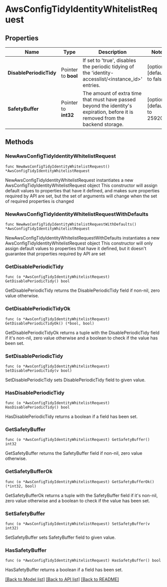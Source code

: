 # AwsConfigTidyIdentityWhitelistRequest

## Properties

Name | Type | Description | Notes
------------ | ------------- | ------------- | -------------
**DisablePeriodicTidy** | Pointer to **bool** | If set to &#39;true&#39;, disables the periodic tidying of the &#39;identity-accesslist/&lt;instance_id&gt;&#39; entries. | [optional] [default to false]
**SafetyBuffer** | Pointer to **int32** | The amount of extra time that must have passed beyond the identity&#39;s expiration, before it is removed from the backend storage. | [optional] [default to 259200]

## Methods

### NewAwsConfigTidyIdentityWhitelistRequest

`func NewAwsConfigTidyIdentityWhitelistRequest() *AwsConfigTidyIdentityWhitelistRequest`

NewAwsConfigTidyIdentityWhitelistRequest instantiates a new AwsConfigTidyIdentityWhitelistRequest object
This constructor will assign default values to properties that have it defined,
and makes sure properties required by API are set, but the set of arguments
will change when the set of required properties is changed

### NewAwsConfigTidyIdentityWhitelistRequestWithDefaults

`func NewAwsConfigTidyIdentityWhitelistRequestWithDefaults() *AwsConfigTidyIdentityWhitelistRequest`

NewAwsConfigTidyIdentityWhitelistRequestWithDefaults instantiates a new AwsConfigTidyIdentityWhitelistRequest object
This constructor will only assign default values to properties that have it defined,
but it doesn't guarantee that properties required by API are set

### GetDisablePeriodicTidy

`func (o *AwsConfigTidyIdentityWhitelistRequest) GetDisablePeriodicTidy() bool`

GetDisablePeriodicTidy returns the DisablePeriodicTidy field if non-nil, zero value otherwise.

### GetDisablePeriodicTidyOk

`func (o *AwsConfigTidyIdentityWhitelistRequest) GetDisablePeriodicTidyOk() (*bool, bool)`

GetDisablePeriodicTidyOk returns a tuple with the DisablePeriodicTidy field if it's non-nil, zero value otherwise
and a boolean to check if the value has been set.

### SetDisablePeriodicTidy

`func (o *AwsConfigTidyIdentityWhitelistRequest) SetDisablePeriodicTidy(v bool)`

SetDisablePeriodicTidy sets DisablePeriodicTidy field to given value.

### HasDisablePeriodicTidy

`func (o *AwsConfigTidyIdentityWhitelistRequest) HasDisablePeriodicTidy() bool`

HasDisablePeriodicTidy returns a boolean if a field has been set.

### GetSafetyBuffer

`func (o *AwsConfigTidyIdentityWhitelistRequest) GetSafetyBuffer() int32`

GetSafetyBuffer returns the SafetyBuffer field if non-nil, zero value otherwise.

### GetSafetyBufferOk

`func (o *AwsConfigTidyIdentityWhitelistRequest) GetSafetyBufferOk() (*int32, bool)`

GetSafetyBufferOk returns a tuple with the SafetyBuffer field if it's non-nil, zero value otherwise
and a boolean to check if the value has been set.

### SetSafetyBuffer

`func (o *AwsConfigTidyIdentityWhitelistRequest) SetSafetyBuffer(v int32)`

SetSafetyBuffer sets SafetyBuffer field to given value.

### HasSafetyBuffer

`func (o *AwsConfigTidyIdentityWhitelistRequest) HasSafetyBuffer() bool`

HasSafetyBuffer returns a boolean if a field has been set.


[[Back to Model list]](../README.md#documentation-for-models) [[Back to API list]](../README.md#documentation-for-api-endpoints) [[Back to README]](../README.md)


